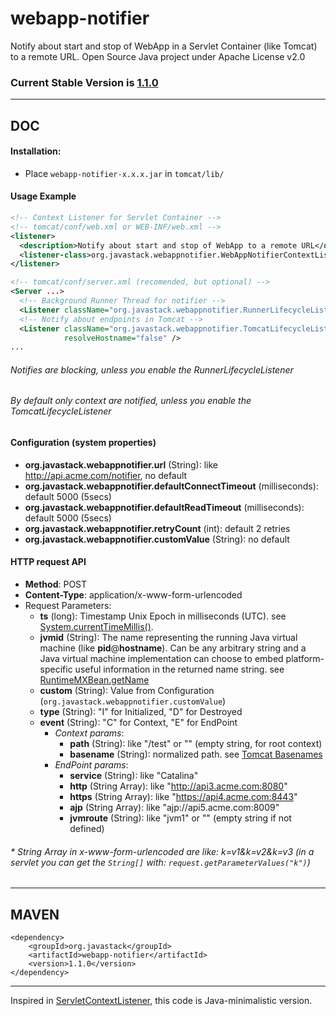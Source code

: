 # webapp-notifier

Notify about start and stop of WebApp in a Servlet Container (like Tomcat) to a remote URL. Open Source Java project under Apache License v2.0

### Current Stable Version is [1.1.0](https://search.maven.org/#search|ga|1|g%3Aorg.javastack%20a%3Awebapp-notifier)

---

## DOC

#### Installation:

* Place `webapp-notifier-x.x.x.jar` in `tomcat/lib/`

#### Usage Example

```xml
<!-- Context Listener for Servlet Container -->
<!-- tomcat/conf/web.xml or WEB-INF/web.xml -->
<listener>
  <description>Notify about start and stop of WebApp to a remote URL</description>
  <listener-class>org.javastack.webappnotifier.WebAppNotifierContextListener</listener-class>
</listener>
```

```xml
<!-- tomcat/conf/server.xml (recomended, but optional) -->
<Server ...>
  <!-- Background Runner Thread for notifier -->
  <Listener className="org.javastack.webappnotifier.RunnerLifecycleListener" />
  <!-- Notify about endpoints in Tomcat -->
  <Listener className="org.javastack.webappnotifier.TomcatLifecycleListener" 
            resolveHostname="false" />
...
```

###### Notifies are blocking, unless you enable the RunnerLifecycleListener 
###### By default only context are notified, unless you enable the TomcatLifecycleListener

#### Configuration (system properties)

* **org.javastack.webappnotifier.url** (String): like http://api.acme.com/notifier, no default
* **org.javastack.webappnotifier.defaultConnectTimeout** (milliseconds): default 5000 (5secs)
* **org.javastack.webappnotifier.defaultReadTimeout** (milliseconds): default 5000 (5secs)
* **org.javastack.webappnotifier.retryCount** (int): default 2 retries
* **org.javastack.webappnotifier.customValue** (String): no default

#### HTTP request API

* **Method**: POST
* **Content-Type**: application/x-www-form-urlencoded
* Request Parameters:
  * **ts** (long): Timestamp Unix Epoch in milliseconds (UTC). see [System.currentTimeMillis()](https://docs.oracle.com/javase/7/docs/api/java/lang/System.html#currentTimeMillis()).
  * **jvmid** (String): The name representing the running Java virtual machine (like **pid**@**hostname**). Can be any arbitrary string and a Java virtual machine implementation can choose to embed platform-specific useful information in the returned name string. see [RuntimeMXBean.getName](http://docs.oracle.com/javase/7/docs/api/java/lang/management/RuntimeMXBean.html#getName()) 
  * **custom** (String): Value from Configuration (`org.javastack.webappnotifier.customValue`)
  * **type** (String): "I" for Initialized, "D" for Destroyed
  * **event** (String): "C" for Context, "E" for EndPoint
    * _Context params_:
      * **path** (String): like "/test" or "" (empty string, for root context)
      * **basename** (String): normalized path. see [Tomcat Basenames](https://tomcat.apache.org/tomcat-7.0-doc/config/context.html#Naming)
    * _EndPoint params_:
      * **service** (String): like "Catalina"
      * **http** (String Array): like "http://api3.acme.com:8080"
      * **https** (String Array): like "https://api4.acme.com:8443"
      * **ajp** (String Array): like "ajp://api5.acme.com:8009"
      * **jvmroute** (String): like "jvm1" or "" (empty string if not defined)

###### * String Array in x-www-form-urlencoded are like: k=v1&k=v2&k=v3 (in a servlet you can get the `String[]` with: `request.getParameterValues("k")`)

---

## MAVEN

    <dependency>
        <groupId>org.javastack</groupId>
        <artifactId>webapp-notifier</artifactId>
        <version>1.1.0</version>
    </dependency>

---
Inspired in [ServletContextListener](http://docs.oracle.com/javaee/7/api/javax/servlet/ServletContextListener.html), this code is Java-minimalistic version.
